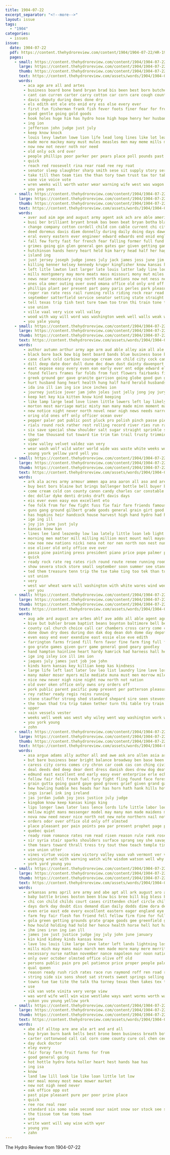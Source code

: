 ```yaml
---
title: 1904-07-22
excerpt_separator: "<!--more-->"
layout: issue
tags:
  - "1904"
categories:
  - issues
issue:
  date: 1904-07-22
  pdf: https://content.thehydroreview.com/content/1904/1904-07-22/HR-1904-07-22.pdf
  pages:
    - small: https://content.thehydroreview.com/content/1904/1904-07-22/small/HR-1904-07-22-01.jpg
      large: https://content.thehydroreview.com/content/1904/1904-07-22/large/HR-1904-07-22-01.jpg
      thumb: https://content.thehydroreview.com/content/1904/1904-07-22/thumbnails/HR-1904-07-22-01.jpg
      text: https://content.thehydroreview.com/assets/words/1904/1904-07-22/HR-1904-07-22-01.txt
      words:
        - aca age are all and artes
        - business board bone band bryan brad bis been best born butcher boy boll baud bank brown bly big but
        - cant can curren carter carry cotton car corn care cough county caddo court
        - davis deputy during does done dry
        - els edith ent ele eto enid ery ess else every ever
        - first fun fisherman frank fish fever foots finer fear for from friday face
        - good gentle going gold goods
        - hook holes huge him has hydro hose high hope henry her husband height had homa hon
        - ing ion
        - jefferson john judge just july
        - keep know knock
        - louis levy lawton lowe lion life lead long lines like lot lea last limp large
        - made more mackey many must mules measles men may meme mills mense manne man market mill
        - now new not never noth nor need
        - old only ock ord over
        - people phillips poor parker per pears place poll pounds past pany pion price
        - quick
        - reach red roosevelt rina rear road ree rey roat
        - senator sleep slaughter sharp smith sese sit supply story serene state study subject shows store standard stone schools speech sheriff states sis sat shall street sane southern sie said sick such sheehan see
        - take till then team ties the than tory town trust tax tor tabler tillman them tester
        - vane vie voice vote
        - wren weeks will worth water wear warning wife west was wagon win with wheat williams wisdom way
        - you yea yoes
    - small: https://content.thehydroreview.com/content/1904/1904-07-22/small/HR-1904-07-22-02.jpg
      large: https://content.thehydroreview.com/content/1904/1904-07-22/large/HR-1904-07-22-02.jpg
      thumb: https://content.thehydroreview.com/content/1904/1904-07-22/thumbnails/HR-1904-07-22-02.jpg
      text: https://content.thehydroreview.com/assets/words/1904/1904-07-22/HR-1904-07-22-02.txt
      words:
        - aver aud aim age and august army agent ask ach are able america arkansas all apache ally adams ala adjutant april acres ago arthur armour
        - busi ber brilliant bryant break bas been beat bryan botha black burlingame bond banks big bank bend began body bureau bound both board bate business but bol berlin bible boy boring begin bride boer born brick boots buy butcher begun
        - change company cotton cordell child con cable current chi citizen course crew clerk cant came commander chapel colonel coast city chinery cor cause carter creek case churches colbert chance cases cottonwood coach can cooper close cassidy car cleo carrol centers cost coy clear cross county comanche council calm camp cattle church court
        - deed doremus davis diem donnelly during daily doing days dawes day down dell demand diaz death desire dollar dear due driller dutch
        - eral every eastern ever engineer edward edwards end enid england
        - fall few forty fast for french fear falling former full fund fons fire friends fair fight fees foote foster falls francis felt farmer failing fore found first forth fresh from file farms fisher fort folks
        - grimes going gin glen general gen gates gar given getting game gas grand gordon govern good gun guard gave garb grounds guthrie
        - hutchinson hands henry heart held him harry head half her hag had hundred high hobart home honor homestead has horse hand hour hold hurt hearing house homa health heap how hydro hailey heer
        - island ing
        - just jersey joseph judge jones july jack james joss june jim jaw jury
        - killing kenner kelsey kennedy kruger kingfisher know kansas kenney ken king kan keep
        - left litle lawton last larger late louis latter lady line look lad lower low large little letter land labor let leader loss less like lion love live living long lead law life lines lars lowing
        - mills montgomery may more meats mass missouri mony mut miles mile members men mus mast meeker mexico means monia midland marriage many march mcalester most much mountain mis might mourning mat money market monday made man mines main mil
        - news near necessary ning north nation nations now not ness new northern name
        - ones ola omer outing over oved omana office old only ord off ore
        - phillips plant per present part pany paris perles park pleasure plan place pro power paul past pound promise police price person persons post people pacific president patent pack piles pounds par porfirio plants pleas ponse public pay
        - roger ran rate ress rail running rolls riding rock rear read rates rich rec royal roff rush reno res regular rial road ray ramon
        - september satterfield service senator setting state straight solid south session sas she sat shaw sharp sink stock seats soon still special sum such sullivan surplus soma strike sents stroud sup soar shoot sage sua sparrow sons spare sorrow shall score shooter switch steamer sunday schou stores set said supply second sult sides steels sir see seven stolen simon scale street salary santa sion small sunray swindler slight side shows say speed steady school skull struck salt states
        - tell texas trip tish test ture town too tron thi train tone taylor taken track tory tite tae tax ties tho them tear take tie team tow thresher tap thing ton trick than the
        - use union
        - ville vaal very vice vall valley
        - wood with way will word was washington week well walls weak working while wish weeks wade went wide wellman wear william wage work woods water white weber walks wild wages war wary
        - you yale young
    - small: https://content.thehydroreview.com/content/1904/1904-07-22/small/HR-1904-07-22-03.jpg
      large: https://content.thehydroreview.com/content/1904/1904-07-22/large/HR-1904-07-22-03.jpg
      thumb: https://content.thehydroreview.com/content/1904/1904-07-22/thumbnails/HR-1904-07-22-03.jpg
      text: https://content.thehydroreview.com/assets/words/1904/1904-07-22/HR-1904-07-22-03.txt
      words:
        - author autumn arthur army age arm aud able alley aim all ale ask alls american arizona ach are ards ald anil and art
        - black bore back bow big bent board bands blue business base bound budge bishop brush basket basin bag body butter braid buren better bas bright beard blouse beau box border braver brash baby blaze buy bis burden bus bolls bend but brown both boys beat been bottom buff ban belts began boots bernard bys bon
        - cane clark cold carbine courage cream con child city cock came copper cambric card cases capes county contractor cau col cool count cuban can cruse cause comfort college camp cuff candle car cass cotton comin come crase cabin clinton collar cook cross certain comes cant cheese cate clock corners cover carrier cayenne chilson cloudy carry care cleveland cost class
        - dill deep date door dull dune dec down dust dainty davenport dark delle day dog del doing dress danger deal does done dages dawn dors dry desire days daughter
        - east expose easy every even ean early ever ent edge edward elise excellent eve ead eva eye
        - found fellers frames far folds from fust flowers fairbanks first french fill fire fling foot favorite fillmore for freeze friends full fine francisco face frayne front furnish fresh fallen flesh fought fail fade fon flow fancy flight few farmer forget fellow fer fall frame fair favor
        - greek ground ger gave granite garrison going globe good gun guard gar gain grand gather given german gold gilding green grass gray
        - hurt husband hang heart health hung half hard herald husbands hope hall hour heard hand hed hams honor home heads hold hint height hill hier hail happy head hor hin him hot had her humble has hands housekeeper house how hidden
        - ida ina ill ian ing ice ince inches ion
        - journey justice jover jam john joles just jelly jong joy jury
        - keep ket key kia kitten know kind keeping
        - like lamp large lead love linen little lowers left lay likely laws look latter laundry low last lurk lemon less lines leathers loose lowing long lower leather list lin line labor lows life lawn later let louis longer loft larger lace light
        - morton most marriage matic misty man many made minn moment mail maple much meats mates mil masters mark miles music mer might moles mix mile must ming measles master miss men may more match muslin
        - new notice night never north novel near nigh news needs narrow now nish nicely not nail nor numbers nine
        - oring old ones off only officer ocean over
        - pepper paler pat public post pluck pro polish pinch passe piece paradise patience plain pull peter pint pounds proto pet per parisian place proper part pack paris pel pick prom plaster people poor piek pure points pole pree pour pele past pretty
        - rials round rock rather rest rolling record river ries run ran real russian rays race runner range rolls rocks rine rais rel raes row rocky roses route rattle room rear regular riding roosevelt rule rowe romance
        - six save special show shoulder salt sugar straight sprinkle sand sieve states second shoe solid still seal signs sees sake season staff shape said small seen senator stick sad star speech set scotch standing such shade saving strain savage sequin supper stand sum single som string spring style swiss sole she simpson size short sable suit summer sarah see saw say shoulders sells stow safer sage strong stretch sit sol stride sun sam silks soda sweep sides shelter steady surface strode seems side struck stock silk
        - the tae thousand tut toward tie trim tan trail trusty trimmings thing then too talk till takes throw taken take trees teach ture ties tures tittle than tuck tat tater try ten turn top thick tiny thon toa trip tack them
        - upper
        - view valley velvet valdez van very
        - wear wash wolf wild water world wide was waste white weeks word ways wait wool with want went walk wonder wallet wicker wood wheeler wife whip works work windows won weather why weight warm worth wit way will while winter walls well win
        - young york yellow yard yell you
    - small: https://content.thehydroreview.com/content/1904/1904-07-22/small/HR-1904-07-22-04.jpg
      large: https://content.thehydroreview.com/content/1904/1904-07-22/large/HR-1904-07-22-04.jpg
      thumb: https://content.thehydroreview.com/content/1904/1904-07-22/thumbnails/HR-1904-07-22-04.jpg
      text: https://content.thehydroreview.com/assets/words/1904/1904-07-22/HR-1904-07-22-04.txt
      words:
        - ark ala acres army armour ammen apa ana aaron all aso and are ares ani august ago agent asp ath ator american
        - buy best bors blaine but brings ballenger bottle bell buyer business blevins ber boy been burns books basa barg balance big
        - come cream cold con county canon candy charles car constable corner cone chill cash company city case commander can
        - dec dollar dyke denti drinks draft davis days
        - eis ever even easy eon excellent eto
        - fee folk from for few fight fuss fie fair fare friends famous full first favor fairbanks farms free flood
        - guns gang ground gilbert grade goods general grain girt good governor gen
        - has hopkins heir handcock house harvest high hand hydro had haight hard him
        - ige ing ill
        - joy jin june just july
        - kansas know kan
        - lines lee land leazenby low laa lately little loan leb light leila lacy labor lead lae letter liga leal lal lack leavenworth law
        - morning men matter mill milling million most mount mall mayor many must manta money merchant mills moline mandt
        - now nee new nations nicki nena not nor nen north non nest nunes nunn news
        - ose oliver old only office ove over
        - passa pine painting press president piano price pope palmer post pack passage pay per part place plants plows people pump promise purdy
        - quick
        - ready rock rate reg rates rich round route renee running room reine reasons rie
        - show severa stock store small september soon summer see stand styles shows sale soni story snow she south sick strike super stoma sum second snapp steel son sister sand
        - ted them treasure tenn trip the tse take ting too tek than tur thousand thomas
        - ust union
        - very
        - west war wheat warm will washington with white wares wind woo weide well weatherford was wes work why
        - yer you
    - small: https://content.thehydroreview.com/content/1904/1904-07-22/small/HR-1904-07-22-05.jpg
      large: https://content.thehydroreview.com/content/1904/1904-07-22/large/HR-1904-07-22-05.jpg
      thumb: https://content.thehydroreview.com/content/1904/1904-07-22/thumbnails/HR-1904-07-22-05.jpg
      text: https://content.thehydroreview.com/assets/words/1904/1904-07-22/HR-1904-07-22-05.txt
      words:
        - aug ade ard august are arbes ahlf ave addo all able agent ago and ames abe
        - bive but buhler broom baptist beans boynton baltimore bell belden brother boston bridgeport back boy been bulls bellows barber binder base best busi boys bring buy bay box bank business
        - county cal church choice call car chambers cross carry come carr coast came cough certain colorado curry cure cream carl cooper challis chandler city corn con chance card cotton
        - done down dry does during don dak dog dean doh dome day depot daughter dewitt davis doctor dunnington dear
        - even easy end ever exendine east essie else eve edith
        - farrington farms friend fill fern favor fine farm fing full few fig far for from
        - goo grate games given gurr game general good geary goodley
        - hand hampton hainline heart hardy hamrick had harness hall her him hamp harry hard hazel hot hardware hansen hay held has health hair hydro heger how house home henry
        - ige ing isley ice ill ims ion
        - jaques july james just job joe john
        - kinds korn kansas key killian keep kas kindness
        - large life left last later lov leo list laundry line lave lord lor lately loan lee lapsley leota long laden libbie
        - many maker moser myers mile mediate muna must men morrow miles mer music much mowers miss mery morning mccormick made man may moral mable
        - nice new never nigh nine night now north not nation
        - old over oken office only owns ory orders off
        - pork public parent pacific pump present per patterson pleasure pretty paul pete parlor pull piles people paper peden point place patent press pick pass peat phillips pro phy pat
        - rey rather ready regis reins running
        - stone stauffer strong shed standard shepard sire seen stevens south schermerhorn sims supply star school sweat stole supper score saya sick scott sic stock stella stretch said summerton saunders seven sherman sin shave sides sur sunda still special short sir see shown smith shannon sale sunday stand
        - the town thad tra trip taken tether turn thi table try train them tull tue tall tha tisdale top thompson tap ton team too tin
        - upper
        - vain vessels vester
        - weeks well week was west why wiley went way washington work want wonder with word web wert will williams wellington wind wish willis wellman wife write
        - you york young
        - zohn
    - small: https://content.thehydroreview.com/content/1904/1904-07-22/small/HR-1904-07-22-06.jpg
      large: https://content.thehydroreview.com/content/1904/1904-07-22/large/HR-1904-07-22-06.jpg
      thumb: https://content.thehydroreview.com/content/1904/1904-07-22/thumbnails/HR-1904-07-22-06.jpg
      text: https://content.thehydroreview.com/assets/words/1904/1904-07-22/HR-1904-07-22-06.txt
      words:
        - asa argue adams ally author all and awe ask aro allen asia army ache autumn aid age aud accord armor ald amiss atha angels are arras alfred ago
        - but bare business bear bright balance broadway ben base been banks bush break battle bers bis beau bar brave bitter bread boys burn bird blessing bore bury brush brought brand bridge breath bor begin bible bogs bean boy back blood beer bless barley burst began bent band barren best blow both
        - caress city corns comes cry chron car cook cas con ching civil case cates counts cloak come charles clear certain courts curls conver cases comfort chief canute christmas court came carry cambridge center cheer christian cushion call christ chair castles conquest care cap can cal carleton
        - deal deeds ded deep dear dent dress danish does drew dog death dales duperre dale danes dane down day driver days dea door daughter daily die desire
        - edmund east excellent end early easy ever enterprise erle echo ephraim expose else ethel eye even ear every edmunds
        - fellow fair fell fresh fuel fury fight fling found face forest forth farmer fly favor fruit feld friend fierce famous fred fire french former for forty foot full from fast favorite fares first feast fear
        - grain gutta going guard gaye good groves grief given grand gay gan gates golden gate gave game
        - hew howling humble hes heads har has horn hath hank hills hot hall her hadad hai hast honor heed horace height him heard hand hasty high hands hill hole head henry hush home held husband hung how house harp hundred hold had heart
        - ings israel ink ing ireland
        - jas jordan judah joy joss justice july judge
        - kingdom know keep kansas kings king
        - lips longer laws later lass lence lords life little labor look lake live love light let left long loud lief lucky ley line levite legion lady less leroy law lord lesson low laughter lam like lay lak last
        - mellow might mans messenger model may many man made maidens mis more much means music matter mat mean mount monarch master men matters maiden most melow mest morning money mercy must mech masters maid monk mon maxfield
        - nova now need never nice north not new note northern nail noth nevada name news novel near necessary
        - orders odor over office old only off olmsted
        - place pleasant por pain points pea par present prophet page poet pound per peace parrish power poor pair prom patch ping pepper peo path pure prayer peek pers peter paris perfect past paper priest pany percha pounds people
        - quebec quiet
        - ready room romance rates rom read risen reason rule rank rose round richard russian rush revel rest rich red res
        - sir syria stair sparks shoulders surface sprang sey she savage sons soon safe sebert shall setting stock sen seat stone sleeman strong salt side southward seats surprise still sharp swing show son sires speak save stairs service ship sailor seen say sat story slow step study summer sin shook stick saw sugar sample seek snow shake springs store sankey such sprung sea south sing see said stare sierras steel space sud starch sale sum set smoke second southern serie stand sant sake state silence shelter stage
        - them tears toward thrall tress try tout thee teach temple times tha the terrible tones till toronto tee trom tal trunk threat tree take tie tone tower then than tap thick ton truly tea ten taken top thou tho
        - use union utter
        - vines virtue voice view victory valley vaux vah vermont ver very vanburen
        - winning wrath with warning watch wife wisdom watson well why white worlds way wish waters word work words went wencl worthy worth while was wake wind wild wood wall wait ways will want walk window western whip wat wheat ward
        - york yard young you
    - small: https://content.thehydroreview.com/content/1904/1904-07-22/small/HR-1904-07-22-07.jpg
      large: https://content.thehydroreview.com/content/1904/1904-07-22/large/HR-1904-07-22-07.jpg
      thumb: https://content.thehydroreview.com/content/1904/1904-07-22/thumbnails/HR-1904-07-22-07.jpg
      text: https://content.thehydroreview.com/assets/words/1904/1904-07-22/HR-1904-07-22-07.txt
      words:
        - arkansas arms april are army and abe apt all ark august aro arts angel ask ago age
        - baby battle brines boston been blow bis bree bill big bless buren best body buffalo box beers boy brain bottles bowels but bounds ber business both book back better buy ballot bet bac berlin
        - chi con child childs court cases crittenden chief circle chile carry comfort certain college cratic coe come car cass creek cold cawood cake cotton cook canty cellars cornell comes cottage cant corbin cones cash case cambridge cand cream chair canada cure cost chem can city counsel
        - days dark day doubt diss demand dian daily dodds dime dora dent doing dance due dally dawes dear dollar december demo der
        - even erie east ede every excellent eastern eager england eye else ean ever eno eula edward eagle end
        - farm fey fair flesh fon friend fell fellow firm fine for full found forward fever friends file first from fea forty flake folks fly faith fast falls famous fish free forget felt figures fond france feal fall few force fill
        - gola green getting grounds grate grape goods gee greenfield grays globe gold good germany gray given gone gave goats
        - how hould holding had hold her hence health horse hell hot hard hunts hand him heh hay home head hen herd hing horn has host held
        - ihm ines iron ing ian ill
        - james joe just justice judge joy july john june january
        - kin kind kidney kinds kansas know
        - lave lou louis like large love later left lands lightning losing lue labor lord little laundry lake label ler latter look life lit land laws let law last
        - mills mich may mans main march men made more many mere merritt most music maid mcalester milk med mission miles man marking money must matters much morning mcswain metry
        - necessary nurse nathan november nance napoleon nor noon nation now new night not name never
        - only over october olmsted office olive off old
        - persons public pain pro pel patience price proper people pald purse parades poor pack perfect paper polk points plain per pure press purchase piles pany piece path powders president person pound part park point
        - qual queen
        - reason ready rush rich rates race run raymond roff ren road rage record renee robert real
        - string side six sons shoot sat streets sweet springs selling silence somo schurman starch shorten sing stick son save sion said summer soon sid story starr short such sap sprain sycamore shall secret supply still show special september shows swiss small south state sum she smoker sand store saw strong stitch sale switch spoon stand saucer say seo stock states sample strength
        - towns tue tae tite the talk tha torney texas then takes tex tho train town tron tes tenant trial tell tor tacker tanya toles ties tear them tenn ten taken track ton touch thousand than
        - use
        - vik van vote vinita very verge view
        - was word wife well win wise westlake ways want worms worth wat wee with waterman will while west wear walk washington water worlds work white wire wheat weight
        - yukon you young yellow york
    - small: https://content.thehydroreview.com/content/1904/1904-07-22/small/HR-1904-07-22-08.jpg
      large: https://content.thehydroreview.com/content/1904/1904-07-22/large/HR-1904-07-22-08.jpg
      thumb: https://content.thehydroreview.com/content/1904/1904-07-22/thumbnails/HR-1904-07-22-08.jpg
      text: https://content.thehydroreview.com/assets/words/1904/1904-07-22/HR-1904-07-22-08.txt
      words:
        - abe alf alltop are ane ale art and ard all
        - buy bryan burn bank bells best brone been business breath bottle
        - carter cottonwood call cal corn come county cure col chen ceo cay caddo
        - day duck doctor
        - eley every
        - fair foray farm fruit farms for from
        - good general going
        - hot hottle hydro hota holler heart hest hands hae has
        - ing isa
        - know
        - land law lill look lie like loan little lot low
        - mer meal money most mews mower market
        - new not nigh need never
        - oak office opp ost
        - past pipe pleasant pure per poor prine place
        - quick
        - ree rox real rear
        - standard six somo sale second sour saint snow sor stock see sell stand sanz state set sun safe
        - the tissue tom tae toms town
        - use
        - write want will way wise with wyer
        - young you
        - zahn
---
```


The Hydro Review from 1904-07-22

<!--more-->

